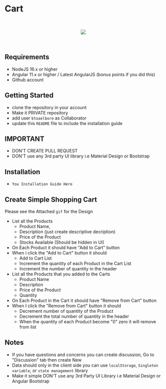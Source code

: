 # Cart


<br>
<p align="center">
 <img src="https://i.imgur.com/OESQ8sq.gif"></img>
</p>

<br>

## Requirements
* NodeJS 16.x or higher
* Angular 11.x or higher / Latest AngularJS (bonus points if you did this)
* Github account

## Getting Started
* clone the repository in your account
* Make it PRIVATE repository
* add user `btoaelbore` as Collaborator
* update this `README` file to include the installation guide

## IMPORTANT
* DON'T CREATE PULL REQUEST
* DON'T use any 3rd party UI library i.e Material Design or Bootstrap

## Installation
* `You Installation Guide Here`

## Create Simple Shopping Cart 
Please see the Attached `gif` for the Design
* List all the Products 
  * Product Name, 
  * Description (just create descriptive decription)
  * Price of the Product
  * Stocks Available (Should be hidden in UI)
* On Each Product it should have "Add to Cart" button
* When i click the "Add to Cart" button it should
  * Add to Cart List
  * Increment the quantity of each Product in the Cart List
  * Increment the number of quantity in the header 
* List all the Products that you added to the Carts 
  * Product Name
  * Description
  * Price of the Product
  * Quantity
* On Each Product in the Cart it should have "Remove from Cart" button
* When I click the "Remove from Cart" button it should 
  * Decrement number of quantity of the Product
  * Decrement the total number of quantity in the header
  * When the quantity of each Product become "0" zero it will remove from list


## Notes
* If you have questions and concerns you can create discussion, Go to "Discussion" tab then create New
* Data should only in the client side you can use `localStorage`, `Singleton variable`, or `state management` library
* Make it simple DON'T use any 3rd Party UI Library i.e Material Design or Angular Bootstrap



